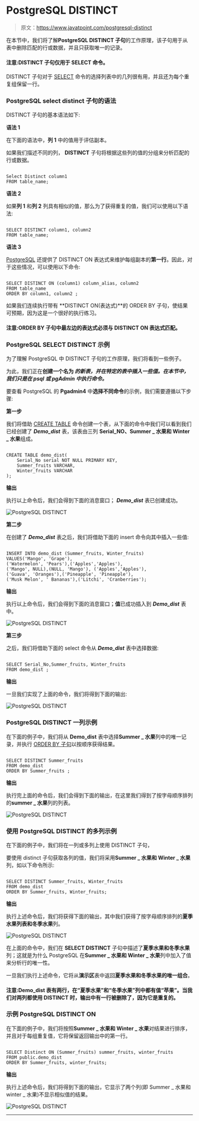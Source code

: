 # PostgreSQL DISTINCT

> 原文：<https://www.javatpoint.com/postgresql-distinct>

在本节中，我们将了解**PostgreSQL DISTINCT 子句**的工作原理，该子句用于从表中删除匹配的行或数据，并且只获取唯一的记录。

#### 注意:DISTINCT 子句仅用于 SELECT 命令。

DISTINCT 子句对于 [SELECT](https://www.javatpoint.com/postgresql-select) 命令的选择列表中的几列很有用，并且还为每个重复组保留一行。

### PostgreSQL select distinct 子句的语法

DISTINCT 子句的基本语法如下:

**语法 1**

在下面的语法中，**列 1** 中的值用于评估副本。

如果我们描述不同的列， **DISTINCT** 子句将根据这些列的值的分组来分析匹配的行或数据。

```

Select Distinct column1
FROM table_name;

```

**语法 2**

如果**列 1** 和**列 2** 列具有相似的值，那么为了获得重复的值，我们可以使用以下语法:

```

SELECT DISTINCT column1, column2
FROM table_name;

```

**语法 3**

[PostgreSQL](https://www.javatpoint.com/postgresql-tutorial) 还提供了 DISTINCT ON 表达式来维护每组副本的**第一行**。因此，对于这些情况，可以使用以下命令:

```

SELECT DISTINCT ON (column1) column_alias, column2
FROM table_name
ORDER BY column1, column2 ;

```

如果我们连续执行带有 **DISTINCT ON(表达式)**的 ORDER BY 子句，使结果可预期，因为这是一个很好的执行练习。

#### 注意:ORDER BY 子句中最左边的表达式必须与 DISTINCT ON 表达式匹配。

### PostgreSQL SELECT DISTINCT 示例

为了理解 PostgreSQL 中 DISTINCT 子句的工作原理，我们将看到一些例子。

为此，我们正在**创建一个名为 ***的新表，并在特定的表中插入一些值。在本节中，我们只是在 **psql 或 pgAdmin** 中执行命令。*****

要查看 PostgreSQL 的 **Pgadmin4** 中**选择不同命令**的示例，我们需要遵循以下步骤:

**第一步**

我们将借助 [CREATE TABLE](https://www.javatpoint.com/postgresql-create-table) 命令创建一个表，从下面的命令中我们可以看到我们已经创建了 ***Demo_dist*** 表，该表由三列 **Serial_NO、Summer _ 水果和 Winter _ 水果**组成。

```

CREATE TABLE demo_dist(
	Serial_No serial NOT NULL PRIMARY KEY,
	Summer_fruits VARCHAR,
	Winter_fruits VARCHAR	
);

```

**输出**

执行以上命令后，我们会得到下面的消息窗口； ***Demo_dist*** 表已创建成功。

![PostgreSQL DISTINCT](img/d4cfe9e4df0a9e25567eb823fcf9043d.png)

**第二步**

在创建了 ***Demo_dist*** 表之后，我们将借助下面的 insert 命令向其中插入一些值:

```

INSERT INTO demo_dist (Summer_fruits, Winter_fruits)
VALUES('Mango', 'Grape'),
('Watermelon', 'Pears'),('Apples','Apples'), 
('Mango', NULL),(NULL, 'Mango'), ('Apples','Apples'),
('Guava', 'Oranges'),('Pineapple', 'Pineapple'),
('Musk Melon', ' Bananas'),('Litchi', 'Cranberries');

```

**输出**

执行以上命令后，我们会得到下面的消息窗口；**值**已成功插入到 ***Demo_dist*** 表中。

![PostgreSQL DISTINCT](img/a032ef08e79dbf8e00c8aa5ad260701b.png)

**第三步**

之后，我们将借助下面的 select 命令从 ***Demo_dist*** 表中选择数据:

```

SELECT Serial_No,Summer_fruits, Winter_fruits
FROM demo_dist ;

```

**输出**

一旦我们实现了上面的命令，我们将得到下面的输出:

![PostgreSQL DISTINCT](img/709c4b84ae1662ec709c62cc6e392ed6.png)

### PostgreSQL DISTINCT 一列示例

在下面的例子中，我们将从 **Demo_dist** 表中选择**Summer _ 水果**列中的唯一记录，并执行 [ORDER BY 子句](https://www.javatpoint.com/postgresql-order-by-clause)以按顺序获得结果。

```

SELECT DISTINCT Summer_fruits
FROM demo_dist 
ORDER BY Summer_fruits ;

```

**输出**

执行完上面的命令后，我们会得到下面的输出，在这里我们得到了按字母顺序排列的**summer _ 水果**列的列表。

![PostgreSQL DISTINCT](img/33ded84c940be14a7ea4f18a68e137c8.png)

### 使用 PostgreSQL DISTINCT 的多列示例

在下面的例子中，我们将在一列或多列上使用 DISTINCT 子句，

要使用 distinct 子句获取各列的值，我们将采用**Summer _ 水果和 Winter _ 水果**列，如以下命令所示:

```

SELECT DISTINCT Summer_fruits, Winter_fruits
FROM demo_dist
ORDER BY Summer_fruits, Winter_fruits;

```

**输出**

执行上述命令后，我们将获得下面的输出，其中我们获得了按字母顺序排列的**夏季水果列表和冬季水果**列。

![PostgreSQL DISTINCT](img/55c034ba55bdf06a0a5ef60dae6e7095.png)

在上面的命令中，我们在 **SELECT DISTINCT** 子句中描述了**夏季水果和冬季水果**列；这就是为什么 PostgreSQL 在**Summer _ 水果和 Winter _ 水果**列中加入了值来分析行的唯一性。

一旦我们执行上述命令，它将从**演示区**表中返回**夏季水果和冬季水果的唯一组合**。

#### 注意:Demo_dist 表有两行，在“夏季水果”和“冬季水果”列中都有值“苹果”。当我们对两列都使用 DISTINCT 时，输出中有一行被删除了，因为它是重复的。

### 示例 PostgreSQL DISTINCT ON

在下面的例子中，我们将按照**Summer _ 水果和 Winter _ 水果**对结果进行排序，并且对于每组重复值，它将保留返回输出中的第一行。

```

SELECT Distinct ON (Summer_fruits) summer_fruits, winter_fruits
FROM public.demo_dist
ORDER BY Summer_fruits, winter_fruits;

```

**输出**

执行上述命令后，我们将得到下面的输出，它显示了两个列(即 Summer _ 水果和 winter _ 水果)不显示相似值的结果。

![PostgreSQL DISTINCT](img/6f34935eec0f8406202ba3cbab09e520.png)

* * *